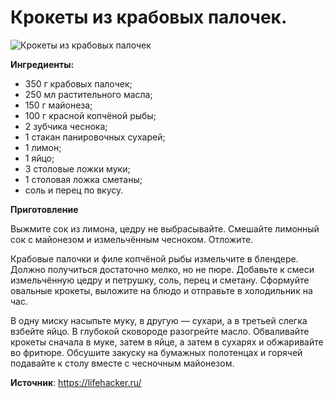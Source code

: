 # Крокеты из крабовых палочек.

![Крокеты из крабовых палочек](/images/Kulinar/Salad/krokpal.jpg 'Крокеты из крабовых палочек')

**Ингредиенты:**

- 350 г крабовых палочек;
- 250 мл растительного масла;
- 150 г майонеза;
- 100 г красной копчёной рыбы;
- 2 зубчика чеснока;
- 1 стакан панировочных сухарей;
- 1 лимон;
- 1 яйцо;
- 3 столовые ложки муки;
- 1 столовая ложка сметаны;
- соль и перец по вкусу.

**Приготовление**

Выжмите сок из лимона, цедру не выбрасывайте. Смешайте лимонный сок с майонезом и измельчённым чесноком. Отложите.

Крабовые палочки и филе копчёной рыбы измельчите в блендере. Должно получиться достаточно мелко, но не пюре. Добавьте к смеси измельчённую цедру и петрушку, соль, перец и сметану. Сформуйте овальные крокеты, выложите на блюдо и отправьте в холодильник на час.

В одну миску насыпьте муку, в другую — сухари, а в третьей слегка взбейте яйцо. В глубокой сковороде разогрейте масло. Обваливайте крокеты сначала в муке, затем в яйце, а затем в сухарях и обжаривайте во фритюре. Обсушите закуску на бумажных полотенцах и горячей подавайте к столу вместе с чесночным майонезом.

**Источник**: https://lifehacker.ru/
